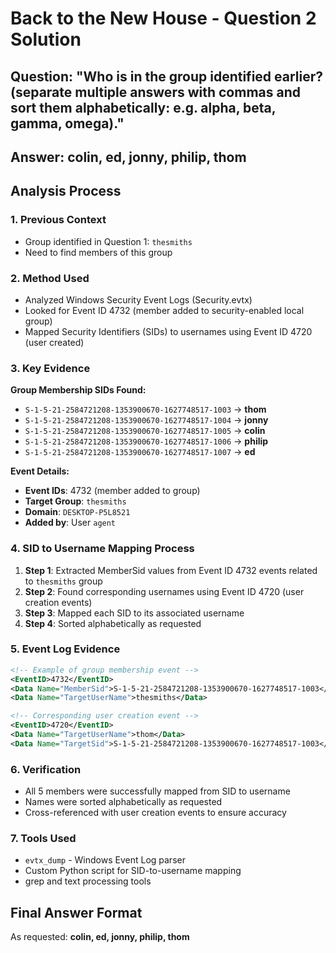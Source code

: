 # Back to the New House - Question 2 Solution

## Question: "Who is in the group identified earlier? (separate multiple answers with commas and sort them alphabetically: e.g. alpha, beta, gamma, omega)."

## Answer: **colin, ed, jonny, philip, thom**

## Analysis Process

### 1. Previous Context
- Group identified in Question 1: `thesmiths`
- Need to find members of this group

### 2. Method Used
- Analyzed Windows Security Event Logs (Security.evtx)
- Looked for Event ID 4732 (member added to security-enabled local group)
- Mapped Security Identifiers (SIDs) to usernames using Event ID 4720 (user created)

### 3. Key Evidence

**Group Membership SIDs Found:**
- `S-1-5-21-2584721208-1353900670-1627748517-1003` → **thom**
- `S-1-5-21-2584721208-1353900670-1627748517-1004` → **jonny** 
- `S-1-5-21-2584721208-1353900670-1627748517-1005` → **colin**
- `S-1-5-21-2584721208-1353900670-1627748517-1006` → **philip**
- `S-1-5-21-2584721208-1353900670-1627748517-1007` → **ed**

**Event Details:**
- **Event IDs**: 4732 (member added to group)
- **Target Group**: `thesmiths`
- **Domain**: `DESKTOP-P5L8521`
- **Added by**: User `agent`

### 4. SID to Username Mapping Process

1. **Step 1**: Extracted MemberSid values from Event ID 4732 events related to `thesmiths` group
2. **Step 2**: Found corresponding usernames using Event ID 4720 (user creation events)
3. **Step 3**: Mapped each SID to its associated username
4. **Step 4**: Sorted alphabetically as requested

### 5. Event Log Evidence
```xml
<!-- Example of group membership event -->
<EventID>4732</EventID>
<Data Name="MemberSid">S-1-5-21-2584721208-1353900670-1627748517-1003</Data>
<Data Name="TargetUserName">thesmiths</Data>

<!-- Corresponding user creation event -->
<EventID>4720</EventID>
<Data Name="TargetUserName">thom</Data>
<Data Name="TargetSid">S-1-5-21-2584721208-1353900670-1627748517-1003</Data>
```

### 6. Verification
- All 5 members were successfully mapped from SID to username
- Names were sorted alphabetically as requested
- Cross-referenced with user creation events to ensure accuracy

### 7. Tools Used
- `evtx_dump` - Windows Event Log parser
- Custom Python script for SID-to-username mapping
- grep and text processing tools

## Final Answer Format
As requested: **colin, ed, jonny, philip, thom**

